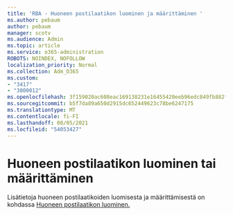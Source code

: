 ```yaml
---
title: 'RBA - Huoneen postilaatikon luominen ja määrittäminen '
ms.author: pebaum
author: pebaum
manager: scotv
ms.audience: Admin
ms.topic: article
ms.service: o365-administration
ROBOTS: NOINDEX, NOFOLLOW
localization_priority: Normal
ms.collection: Adm_O365
ms.custom:
- "3417"
- "3800012"
ms.openlocfilehash: 3f159020ac608eac169138231e16455420eeb96edc849fb882fd748a34bf6965
ms.sourcegitcommit: b5f7da89a650d2915dc652449623c78be6247175
ms.translationtype: MT
ms.contentlocale: fi-FI
ms.lasthandoff: 08/05/2021
ms.locfileid: "54053427"
---
```

# <a name="create-or-configure-a-room-mailbox"></a>Huoneen postilaatikon luominen tai määrittäminen

Lisätietoja huoneen postilaatikoiden luomisesta ja määrittämisestä on kohdassa [Huoneen postilaatikon luominen.](https://docs.microsoft.com/exchange/recipients/room-mailboxes?view=exchserver-2019#create-a-room-mailbox)